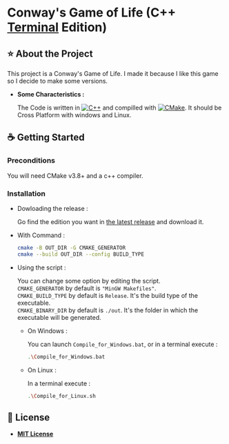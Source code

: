 # Conway's Game of Life (C++ <ins>Terminal</ins> Edition)


## ⭐ About the Project

This project is a Conway's Game of Life. I made it because I like this game so I decide to make some versions.

- __Some Characteristics :__

    The Code is written in [![C++](https://img.shields.io/badge/C%2B%2B-v17-blue)](https://isocpp.org/) and compilled with [![CMake](https://img.shields.io/badge/CMake-v3.8-blue?labelColor=gray&style=flat)](https://cmake.org/). It should be Cross Platform with windows and Linux.

## ☕ Getting Started

### Preconditions

You will need CMake v3.8+ and a c++ compiler.

### Installation

- Dowloading the release :

    Go find the edition you want in [the latest release](../../releases/latest) and download it.

- With Command : 

    ```bash
    cmake -B OUT_DIR -G CMAKE_GENERATOR
    cmake --build OUT_DIR --config BUILD_TYPE
    ```
- Using the script :

    You can change some option by editing the script.
    </br>`CMAKE_GENERATOR` by default is `"MinGW Makefiles"`.
    </br>`CMAKE_BUILD_TYPE` by default is `Release`. It's the build type of the executable.
    </br>`CMAKE_BINARY_DIR` by default is `./out`. It's the folder in which the executable will be generated.

    - On Windows :

        You can launch `Compile_for_Windows.bat`, or in a terminal execute :

        ```bash
        .\Compile_for_Windows.bat
        ```

    - On Linux :

        In a terminal execute :

        ```bash
        .\Compile_for_Linux.sh
        ```

## 📄 License
- [__MIT License__](LICENSE)
